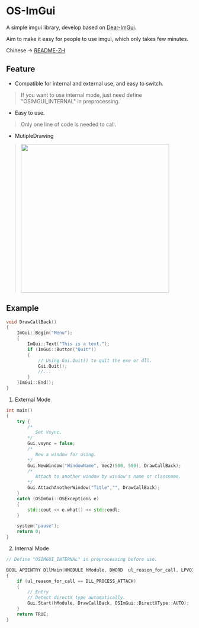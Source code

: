 # OS-ImGui
A simple imgui library, develop based on [Dear-ImGui](https://github.com/ocornut/imgui).

Aim to make it easy for people to use imgui, which only takes few minutes.

Chinese -> [README-ZH](https://github.com/TKazer/OS-ImGui/blob/master/README-ZH.md)

## Feature
* Compatible for internal and external use, and easy to switch.
> If you want to use internal mode, just need define "OSIMGUI_INTERNAL" in preprocessing.

* Easy to use.
> Only one line of code is needed to call.

* MutipleDrawing
><img src = "https://github.com/TKazer/OS-ImGui/blob/master/Image/WindowImage.png" width = 400/>

## Example

~~~ c++
void DrawCallBack()
{
	ImGui::Begin("Menu");
	{
		ImGui::Text("This is a text.");
		if (ImGui::Button("Quit"))
		{
			// Using Gui.Quit() to quit the exe or dll.
			Gui.Quit();
			//...
		}
	}ImGui::End();
}
~~~

1. External Mode
~~~ c++
int main()
{
	try {
		/*
		   Set Vsync.
		*/
		Gui.vsync = false;
		/*
		   New a window for using.
		*/
		Gui.NewWindow("WindowName", Vec2(500, 500), DrawCallBack);
		/*
		   Attach to another window by window's name or classname.
		*/
		Gui.AttachAnotherWindow("Title","", DrawCallBack);
	}
	catch (OSImGui::OSException& e)
	{
		std::cout << e.what() << std::endl;
	}

	system("pause");
	return 0;
}
~~~

2. Internal Mode
~~~c++
// Define "OSIMGUI_INTERNAL" in preprocessing before use.

BOOL APIENTRY DllMain(HMODULE hModule, DWORD  ul_reason_for_call, LPVOID lpReserved)
{
	if (ul_reason_for_call == DLL_PROCESS_ATTACH)
	{
		// Entry
		// Detect directX type automatically.
		Gui.Start(hModule, DrawCallBack, OSImGui::DirectXType::AUTO);
	}
	return TRUE;
}
~~~

